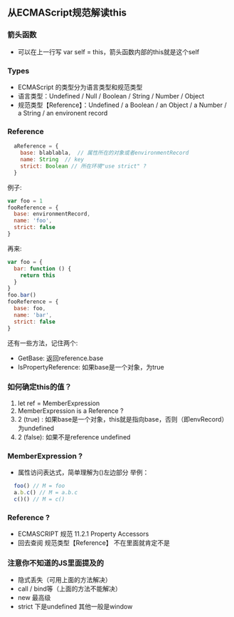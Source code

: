 ## 从ECMAScript规范解读this

### 箭头函数
- 可以在上一行写 var self = this，箭头函数内部的this就是这个self

### Types
- ECMAScript 的类型分为语言类型和规范类型
- 语言类型：Undefined / Null / Boolean / String / Number / Object
- 规范类型【Reference】：Undefined / a Boolean /  an Object / a Number / a String / an environent record

### Reference
``` javascript
  aReference = {
    base: blablabla,  // 属性所在的对象或者environmentRecord
    name: String  // key
    strict: Boolean // 所在环境"use strict" ?
  }
```  
例子:  
```javascript
var foo = 1
fooReference = {
  base: environmentRecord,
  name: 'foo',
  strict: false
}
```
再来:  
```javascript
var foo = {
  bar: function () {
    return this
  }
}
foo.bar()
fooReference = {
  base: foo,
  name: 'bar',
  strict: false
}
```
还有一些方法，记住两个:  
- GetBase: 返回reference.base
- IsPropertyReference: 如果base是一个对象，为true

### 如何确定this的值？
1. let ref = MemberExpression  
2. MemberExpression is a Reference ?  
3. 2 (true) : 如果base是一个对象，this就是指向base，否则（即envRecord）为undefined  
4. 2 (false): 如果不是reference undefined

### MemberExpression ? 
- 属性访问表达式，简单理解为()左边部分
举例：  
```javascript
  foo() // M = foo
  a.b.c() // M = a.b.c
  c()() // M = c()
```

### Reference ?
- ECMASCRIPT 规范 11.2.1 Property Accessors  
- 回去查阅 规范类型【Reference】  不在里面就肯定不是

### 注意你不知道的JS里面提及的
  - 隐式丢失（可用上面的方法解决）
  - call / bind等（上面的方法不能解决）
  - new 最高级
  - strict 下是undefined 其他一般是window
